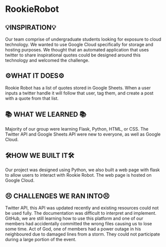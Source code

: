 # RookieRobot
## 💡INSPIRATION💡
Our team comprise of undergraduate students looking for exposure to cloud technology. We wanted to use Google Cloud specifically for storage and hosting purposes. We thought that an automated application that uses twitter to share inspirational quotes could be designed around this technology and welcomed the challenge.

## ⚙️WHAT IT DOES⚙️
Rookie Robot has a list of quotes stored in Google Sheets. When a user inputs a twitter handle it will follow that user, tag them, and create a post with a quote from that list.

## 📚 WHAT WE LEARNED 📚
Majority of our group were learning Flask, Python, HTML, or CSS. The Twitter API and Google Sheets API were new to everyone, as well as Google Cloud.

## 🛠️HOW WE BUILT IT🛠️
Our project was designed using Python, we also built a web page with flask to allow users to interact with Rookie Robot. The web page is hosted on Google Cloud.

## 😣 CHALLENGES WE RAN INTO😣
Twitter API, this API was updated recently and existing resources could not be used fully. The documentation was difficult to interpret and implement. 
GitHub, we are still learning how to use this platform and one of our members had accidentally committed the wrong files causing us to lose some time.
Act of God, one of members had a power outage in his neighboured due to damaged lines from a storm. They could not participate during a large portion of the event.

